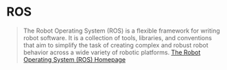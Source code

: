 # ROS

> The Robot Operating System (ROS) is a flexible framework for writing robot software. It is a collection of tools, libraries, and conventions that aim to simplify the task of creating complex and robust robot behavior across a wide variety of robotic platforms. [The Robot Operating System (ROS) Homepage](http://www.ros.org/)


